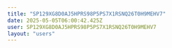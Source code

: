 ```yaml
---
title: "SP129XG8D0AJ5HPRS98P5PS7X1RSNQ26T0H9MEHV7"
date: 2025-05-05T06:00:42.425Z
user: SP129XG8D0AJ5HPRS98P5PS7X1RSNQ26T0H9MEHV7
layout: "users"
---
```

    